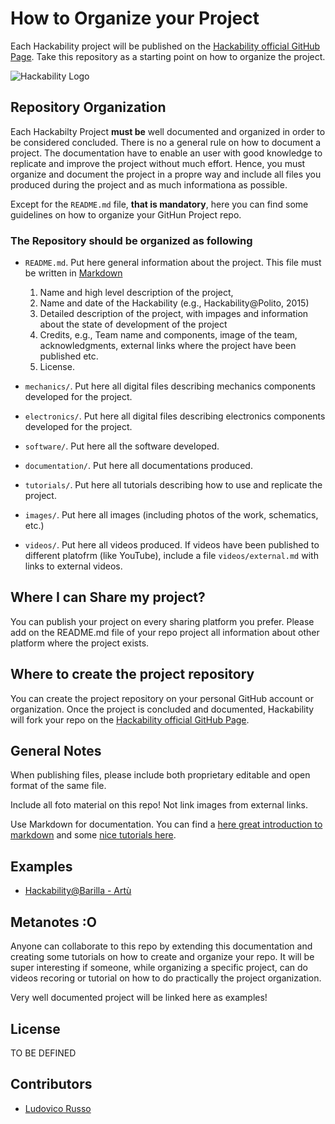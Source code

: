 # How to Organize your Project

Each Hackability project will be published on the [Hackability official GitHub Page](https://github.com/HackabilityNPO). Take this repository as a starting point on
how to organize the project.

![Hackability Logo](images/logo.jpg)

## Repository Organization

Each Hackabilty Project **must be** well documented and organized in order to be considered concluded.
There is no a general rule on how to document a project. The documentation have to enable an user with good knowledge 
to replicate and improve the project without much effort. Hence, you must organize and document the 
project in a propre way and include all files you produced during the project and as much informationa as possible.

Except for the `README.md` file, **that is mandatory**, here you can find some guidelines on how to organize 
your GitHun Project repo.

### The Repository should be organized as following

 - `README.md`. Put here general information about the project. This file must be written in [Markdown]()
    1. Name and high level description of the project,
    2. Name and date of the Hackability (e.g., Hackability@Polito, 2015)
    3. Detailed description of the project, with impages and information about the state of development of the project
    4. Credits, e.g., Team name and components, image of the team, acknowledgments, external links where the project have been published etc.
    5. License.

- `mechanics/`. Put here all digital files describing mechanics components developed for the project.
- `electronics/`.  Put here all digital files describing electronics components developed for the project.
- `software/`. Put here all the software developed.
- `documentation/`. Put here all documentations produced. 
- `tutorials/`. Put here all tutorials describing how to use and replicate the project.
- `images/`. Put here all images (including photos of the work, schematics, etc.)
- `videos/`. Put here all videos produced. If videos have been published to different platofrm (like YouTube), include a file `videos/external.md` with links to external videos.

## Where I can Share my project?

You can publish your project on every sharing platform you prefer. Please add on the README.md file of your repo project all information about other platform where the project exists.

## Where to create the project repository

You can create the project repository on your personal GitHub account or organization. Once the project
is concluded and documented, Hackability will fork your repo on the [Hackability official GitHub Page](https://github.com/HackabilityNPO).

## General Notes

When publishing files, please include both proprietary editable and open format of the same file.

Include all foto material on this repo! Not link images from external links. 

Use Markdown for documentation. You can find a [here great introduction to markdown](https://guides.github.com/features/mastering-markdown/) and some [nice tutorials here](https://www.markdowntutorial.com/).

## Examples
 - [Hackability@Barilla - Artù](https://github.com/HackabilityNPO/HackabilityBarilla17-Artu)

## Metanotes :O

Anyone can collaborate to this repo by extending this documentation and creating some tutorials on how to create and organize your
repo. It will be super interesting if someone, while organizing a specific project, can do videos recoring or tutorial on how to do
practically the project organization.

Very well documented project will be linked here as examples!

## License

TO BE DEFINED

## Contributors
 - [Ludovico Russo](https://github.com/ludusrusso)
